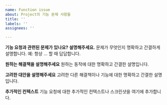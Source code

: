 ```yaml
---
name: Function issue
about: Project의 기능 문제 사항들
title: ''
labels: ''
assignees: ''

---
```


**기능 요청과 관련된 문제가 있나요? 설명해주세요.**
문제가 무엇인지 명확하고 간결하게 설명합니다. 예: 항상 ... 할 때 답답합니다.

**원하는 해결책을 설명해주세요**
원하는 동작에 대한 명확하고 간결한 설명입니다.

**고려한 대안을 설명해주세요**
고려한 다른 해결책이나 기능에 대한 명확하고 간결한 설명입니다.

**추가적인 컨텍스트**
기능 요청에 대한 추가적인 컨텍스트나 스크린샷을 여기에 추가합니다.
